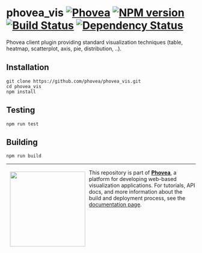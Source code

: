 phovea_vis [![Phovea][phovea-image]][phovea-url] [![NPM version][npm-image]][npm-url] [![Build Status][travis-image]][travis-url] [![Dependency Status][daviddm-image]][daviddm-url]
=====================

Phovea client plugin providing standard visualization techniques (table, heatmap, scatterplot, axis, pie, distribution, ..).

Installation
------------

```
git clone https://github.com/phovea/phovea_vis.git
cd phovea_vis
npm install
```

Testing
-------

```
npm run test
```

Building
--------

```
npm run build
```



***

<a href="https://caleydo.org"><img src="http://caleydo.org/assets/images/logos/caleydo.svg" align="left" width="200px" hspace="10" vspace="6"></a>
This repository is part of **[Phovea](http://phovea.caleydo.org/)**, a platform for developing web-based visualization applications. For tutorials, API docs, and more information about the build and deployment process, see the [documentation page](http://caleydo.org/documentation/).


[phovea-image]: https://img.shields.io/badge/Phovea-Client%20Plugin-F47D20.svg
[phovea-url]: https://phovea.caleydo.org
[npm-image]: https://badge.fury.io/js/phovea_vis.svg
[npm-url]: https://npmjs.org/package/phovea_vis
[travis-image]: https://travis-ci.org/phovea/phovea_vis.svg?branch=master
[travis-url]: https://travis-ci.org/phovea/phovea_vis
[daviddm-image]: https://david-dm.org/phovea/phovea_vis.svg?theme=shields.io
[daviddm-url]: https://david-dm.org/phovea/phovea_vis
